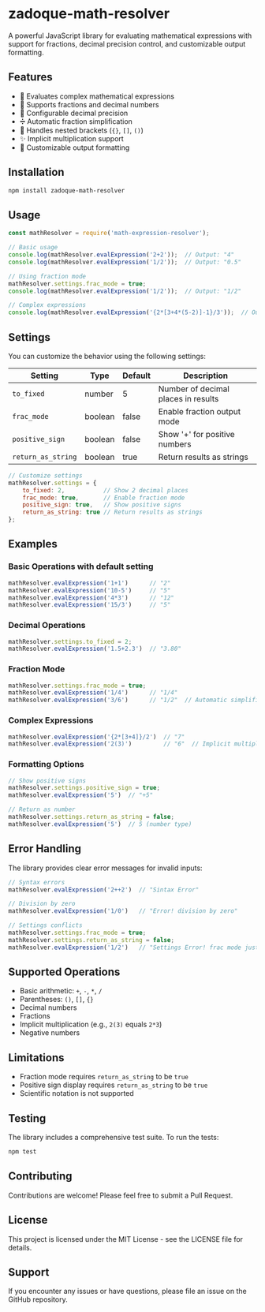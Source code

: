 # zadoque-math-resolver

A powerful JavaScript library for evaluating mathematical expressions with support for fractions, decimal precision control, and customizable output formatting.

## Features

- 🧮 Evaluates complex mathematical expressions
- 🔢 Supports fractions and decimal numbers
- 📏 Configurable decimal precision
- ➗ Automatic fraction simplification
- 🎯 Handles nested brackets (`{}`, `[]`, `()`)
- ✨ Implicit multiplication support
- 🎨 Customizable output formatting

## Installation

```bash
npm install zadoque-math-resolver
```

## Usage

```javascript
const mathResolver = require('math-expression-resolver');

// Basic usage
console.log(mathResolver.evalExpression('2+2'));  // Output: "4"
console.log(mathResolver.evalExpression('1/2'));  // Output: "0.5"

// Using fraction mode
mathResolver.settings.frac_mode = true;
console.log(mathResolver.evalExpression('1/2'));  // Output: "1/2"

// Complex expressions
console.log(mathResolver.evalExpression('{2*[3+4*(5-2)]-1}/3'));  // Output: "9.66667"
```

## Settings

You can customize the behavior using the following settings:

| Setting | Type | Default | Description |
|---------|------|---------|-------------|
| `to_fixed` | number | 5 | Number of decimal places in results |
| `frac_mode` | boolean | false | Enable fraction output mode |
| `positive_sign` | boolean | false | Show '+' for positive numbers |
| `return_as_string` | boolean | true | Return results as strings |

```javascript
// Customize settings
mathResolver.settings = {
    to_fixed: 2,           // Show 2 decimal places
    frac_mode: true,       // Enable fraction mode
    positive_sign: true,   // Show positive signs
    return_as_string: true // Return results as strings
};
```

## Examples

### Basic Operations with default setting
```javascript
mathResolver.evalExpression('1+1')      // "2"
mathResolver.evalExpression('10-5')     // "5"
mathResolver.evalExpression('4*3')      // "12"
mathResolver.evalExpression('15/3')     // "5"
```

### Decimal Operations
```javascript
mathResolver.settings.to_fixed = 2;
mathResolver.evalExpression('1.5+2.3')  // "3.80"
```

### Fraction Mode
```javascript
mathResolver.settings.frac_mode = true;
mathResolver.evalExpression('1/4')      // "1/4"
mathResolver.evalExpression('3/6')      // "1/2"  // Automatic simplification
```

### Complex Expressions
```javascript
mathResolver.evalExpression('{2*[3+4]}/2')  // "7"
mathResolver.evalExpression('2(3)')         // "6"  // Implicit multiplication
```

### Formatting Options
```javascript
// Show positive signs
mathResolver.settings.positive_sign = true;
mathResolver.evalExpression('5')  // "+5"

// Return as number
mathResolver.settings.return_as_string = false;
mathResolver.evalExpression('5')  // 5 (number type)
```

## Error Handling

The library provides clear error messages for invalid inputs:

```javascript
// Syntax errors
mathResolver.evalExpression('2++2')  // "Sintax Error"

// Division by zero
mathResolver.evalExpression('1/0')   // "Error! division by zero"

// Settings conflicts
mathResolver.settings.frac_mode = true;
mathResolver.settings.return_as_string = false;
mathResolver.evalExpression('1/2')   // "Settings Error! frac mode just work when return_as_string is true"
```

## Supported Operations

- Basic arithmetic: `+`, `-`, `*`, `/`
- Parentheses: `()`, `[]`, `{}`
- Decimal numbers
- Fractions
- Implicit multiplication (e.g., `2(3)` equals `2*3`)
- Negative numbers

## Limitations

- Fraction mode requires `return_as_string` to be `true`
- Positive sign display requires `return_as_string` to be `true`
- Scientific notation is not supported

## Testing

The library includes a comprehensive test suite. To run the tests:

```bash
npm test
```

## Contributing

Contributions are welcome! Please feel free to submit a Pull Request.

## License

This project is licensed under the MIT License - see the LICENSE file for details.

## Support

If you encounter any issues or have questions, please file an issue on the GitHub repository.